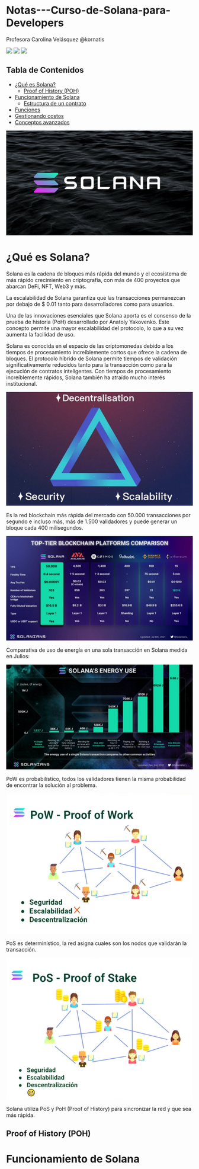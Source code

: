 # Notas---Curso-de-Solana-para-Developers

Profesora Carolina Velásquez
@kornatis

![](https://static.platzi.com/media/avatars/Platzi-f730e65b-e92b-44d3-81c0-5c59c4dc4658.png) ![](https://static.platzi.com/media/learningpath/badges/29fa8885-7536-44ba-8aea-7b32c8e39cc8.jpg) ![](https://static.platzi.com/media/achievements/piezas-solana-developers_badge-a5af9261-31ab-4d9d-be89-1410fd05e91b.png)

## Tabla de Contenidos

- [¿Qué es Solana?](#qué-es-solana)
  - [Proof of History (POH)](#proof-of-history-poh) 
- [Funcionamiento de Solana](#introducción-a-la-programación-con-solidity)
  - [Estructura de un contrato](#estructura-de-un-contrato)
- [Funciones](#funciones) 
- [Gestionando costos](#gestionando-costos)
- [Conceptos avanzados](#conceptos-avanzados)

[![1](https://github.com/hackmilo/Notas---Curso-de-Solana-para-Developers/blob/main/img/1.jpg?raw=true "1")](https://github.com/hackmilo/Notas---Curso-de-Solana-para-Developers/blob/main/img/1.jpg?raw=true "1")

# ¿Qué es Solana?

Solana es la cadena de bloques más rápida del mundo y el ecosistema de más rápido crecimiento en criptografía, con más de 400 proyectos que abarcan DeFi, NFT, Web3 y más.

La escalabilidad de Solana garantiza que las transacciones permanezcan por debajo de $ 0.01 tanto para desarrolladores como para usuarios.

Una de las innovaciones esenciales que Solana aporta es el consenso de la prueba de historia (PoH) desarrollado por Anatoly Yakovenko. Este concepto permite una mayor escalabilidad del protocolo, lo que a su vez aumenta la facilidad de uso.

Solana es conocida en el espacio de las criptomonedas debido a los tiempos de procesamiento increíblemente cortos que ofrece la cadena de bloques. El protocolo híbrido de Solana permite tiempos de validación significativamente reducidos tanto para la transacción como para la ejecución de contratos inteligentes. Con tiempos de procesamiento increíblemente rápidos, Solana también ha atraído mucho interés institucional.

[![2](https://github.com/hackmilo/Notas---Curso-de-Solana-para-Developers/blob/main/img/2.png?raw=true "2")](https://github.com/hackmilo/Notas---Curso-de-Solana-para-Developers/blob/main/img/2.png?raw=true "2")

Es la red blockchain más rápida del mercado con 50.000 transacciones por segundo e incluso más, más de 1.500 validadores y puede generar un bloque cada 400 milisegundos.

[![3](https://github.com/hackmilo/Notas---Curso-de-Solana-para-Developers/blob/main/img/3.png?raw=true "3")](https://github.com/hackmilo/Notas---Curso-de-Solana-para-Developers/blob/main/img/3.png?raw=true "3")

Comparativa de uso de energía en una sola transacción en Solana medida en Julios:

[![4](https://github.com/hackmilo/Notas---Curso-de-Solana-para-Developers/blob/main/img/4.png?raw=true "4")](https://github.com/hackmilo/Notas---Curso-de-Solana-para-Developers/blob/main/img/4.png?raw=true "4")

PoW es probabilístico, todos los validadores tienen la misma probabilidad de encontrar la solución al problema.

[![5](https://github.com/hackmilo/Notas---Curso-de-Solana-para-Developers/blob/main/img/5.png?raw=true "5")](https://github.com/hackmilo/Notas---Curso-de-Solana-para-Developers/blob/main/img/5.png?raw=true "5")

PoS es determinístico, la red asigna cuales son los nodos que validarán la transacción.

[![6](https://github.com/hackmilo/Notas---Curso-de-Solana-para-Developers/blob/main/img/6.png?raw=true "6")](https://github.com/hackmilo/Notas---Curso-de-Solana-para-Developers/blob/main/img/6.png?raw=true "6")

Solana utiliza PoS y PoH (Proof of History) para sincronizar la red y que sea más rápida.

## Proof of History (POH)


# Funcionamiento de Solana
